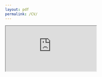```yaml
---
layout: pdf
permalink: /CV/
---
```


<iframe src="https://drive.google.com/file/d/0B0ilPWGFklhhWEw0anBKdDdvbmM/view?usp=sharing"></iframe>
